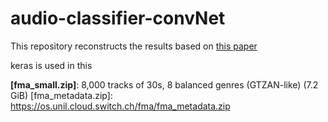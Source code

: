 # audio-classifier-convNet

This repository reconstructs the results based on [this paper](https://arxiv.org/pdf/1608.04363.pdf)

keras is used in this 








**[fma_small.zip]**: 8,000 tracks of 30s, 8 balanced genres (GTZAN-like) (7.2 GiB)
[fma_metadata.zip]: https://os.unil.cloud.switch.ch/fma/fma_metadata.zip
